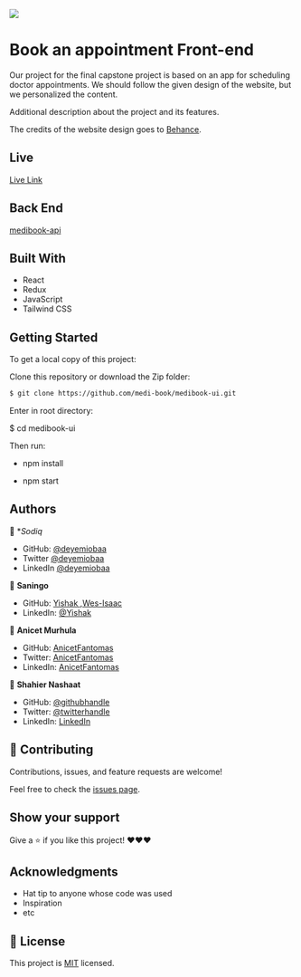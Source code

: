 ![](https://img.shields.io/badge/Microverse-blueviolet)

# Book an appointment Front-end 

Our project for the final capstone project is based on an app for scheduling doctor appointments. We should follow the given design of the website, but we personalized the content.

Additional description about the project and its features.

The credits of the website design goes to [Behance](https://www.behance.net/gallery/26425031/Vespa-Responsive-Redesign).


## Live

[Live Link]()


## Back End

[medibook-api](https://github.com/medi-book/medibook-api.git)


## Built With

- React
- Redux
- JavaScript
- Tailwind CSS

## Getting Started

To get a local copy of this project:

Clone this repository or download the Zip folder:

```bash
$ git clone https://github.com/medi-book/medibook-ui.git
```

Enter in root directory:

$ cd medibook-ui

Then run:

  - npm install

  - npm start

## Authors

👤 **Sodiq*

- GitHub: [@deyemiobaa](https://github.com/deyemiobaa)
- Twitter [@deyemiobaa](https://twitter.com/deyemiobaa)
- LinkedIn [@deyemiobaa](https://www.linkedin.com/in/sodiqa/)

👤 **Saningo**

- GitHub: [Yishak ,Wes-Isaac](https://github.com/Wes-Isaac)
- LinkedIn: [@Yishak](https://www.linkedin.com/in/yishak-wesego-b404851a7/) 

👤 **Anicet Murhula** 

- GitHub: [AnicetFantomas](https://github.com/AnicetFantomas)
- Twitter: [AnicetFantomas](https://twitter.com/FantomasAnicet) 
- LinkedIn: [AnicetFantomas](https://www.linkedin.com/in/anicet-murhula-13a1b0220/)

👤 **Shahier Nashaat**

- GitHub: [@githubhandle](https://github.com/ShahierNashaat)
- Twitter: [@twitterhandle](https://twitter.com/ShahierN)
- LinkedIn: [LinkedIn](https://www.linkedin.com/in/shahier-nashaat-73519313a/)

  
## 🤝 Contributing

Contributions, issues, and feature requests are welcome!

Feel free to check the [issues page](https://github.com/medi-book/medibook-api/issues).

## Show your support

Give a ⭐️ if you like this project! ❤️❤️❤️


## Acknowledgments

- Hat tip to anyone whose code was used
- Inspiration
- etc

## 📝 License

This project is [MIT](./MIT.md) licensed.
